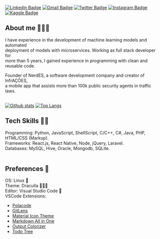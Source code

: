 [![Linkedin Badge](https://img.shields.io/badge/-obrendalf-0077B5?style=flat&logo=Linkedin&logoColor=white&link=https://linkedin.com/in/obrendalf/)](https://linkedin.com/in/obrendalf/)
[![Gmail Badge](https://img.shields.io/badge/-brenophp@gmail.com-D44638?style=flat&logo=Gmail&logoColor=white&link=mailto:brenophp@gmail.com)](mailto:brenophp@gmail.com)
[![Twitter Badge](https://img.shields.io/badge/-obrendalf-55ACEE?style=flat&logo=Twitter&logoColor=white&link=https://twitter.com/obrendalf)](https://twitter.com/obrendalf)
[![Instagram Badge](https://img.shields.io/badge/-obrendalf-DD2A7B?style=flat&logo=Instagram&logoColor=white&link=https://instagram.com/obrendalf)](https://instagram.com/obrendalf)
[![Kaggle Badge](https://img.shields.io/badge/-brendalf-55ACEE?style=flat&logo=Kaggle&logoColor=white&link=https://kaggle.com/brendalf)](https://kaggle.com/brendalf)

## About me 🙋🏽‍♂️
I have experience in the development of machine learning models and automated <br>
deployment of models with microservices. Working as full stack developer for <br>
more than 5 years, I gained experience in programming with clean and reusable code.

Founder of NerdES, a software development company and creator of InfrAÇÕES, <br>
a mobile app that assists more than 100k public security agents in traffic laws. 
<br><br>

[![Github stats](https://github-readme-stats.vercel.app/api?username=brendalf&show_icons=true)](https://github.com/anuraghazra/github-readme-stats)
[![Top Langs](https://github-readme-stats.vercel.app/api/top-langs/?username=brendalf&layout=compact)](https://github.com/anuraghazra/github-readme-stats)

## Tech Skills 👨‍💻
Programming: Python, JavaScript, ShellScript, C/C++, C#, Java, PHP, HTML/CSS (Markup).<br>
Frameworks: React.js, React Native, Node, jQuery, Laravel.<br>
Databases: MySQL, Hive, Oracle, Mongodb, SQLite.
<br><br>

## Preferences 🥰
OS: Linux 🐧<br>
Theme: Draculla 🧛🏻‍♂️<br>
Editor: Visual Studio Code 📝<br>
VSCode Extensions:
- [Polacode](https://marketplace.visualstudio.com/items?itemName=pnp.polacode)
- [GitLens](https://marketplace.visualstudio.com/items?itemName=eamodio.gitlens)
- [Material Icon Theme](https://marketplace.visualstudio.com/items?itemName=PKief.material-icon-theme)
- [Markdown All in One](https://marketplace.visualstudio.com/items?itemName=yzhang.markdown-all-in-one)
- [Output Colorizer](https://marketplace.visualstudio.com/items?itemName=IBM.output-colorizer)
- [Todo Tree](https://marketplace.visualstudio.com/items?itemName=Gruntfuggly.todo-tree)
